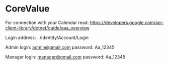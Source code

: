 # CoreValue

For connection with your Calendar read:  https://developers.google.com/api-client-library/dotnet/guide/aaa_overview

Login address: ../Identity/Account/Login

Admin login: admin@gmail.com       password: Aa_12345

Manager login: manager@gmail.com   password: Aa_12345
